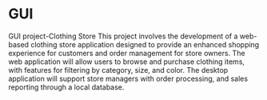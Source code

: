 # GUI
GUI project-Clothing Store
This project involves the development of a web-based clothing store application designed to provide an enhanced shopping experience for customers and order management for store owners. The web application will allow users to browse and purchase clothing items, with features for filtering by category, size, and color. The desktop application will support store managers with order processing, and sales reporting through a local database.
